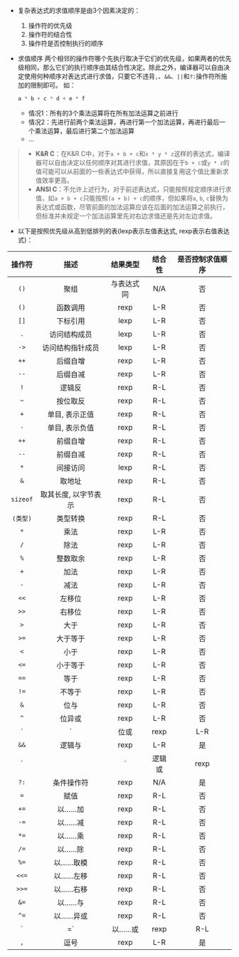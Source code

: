 - 复杂表达式的求值顺序是由3个因素决定的：
    1. 操作符的优先级
    2. 操作符的结合性
    3. 操作符是否控制执行的顺序

- 求值顺序
两个相邻的操作符哪个先执行取决于它们的优先级，如果两者的优先级相同，那么它们的执行顺序由其结合性决定。除此之外，编译器可以自由决定使用何种顺序对表达式进行求值，只要它不违背`,`、`&&`、`||`和`?:`操作符所施加的限制即可。
如：
    ```c
    a * b + c * d + e * f
    ```
    - 情况1：所有的3个乘法运算将在所有加法运算之前进行
    - 情况2：先进行前两个乘法运算，再进行第一个加法运算，再进行最后一个乘法运算，最后进行第二个加法运算
    - ...
> - **K&R C**：在K&R C中，对于`a + b + c`和`x * y * z`这样的表达式，编译器可以自由决定以任何顺序对其进行求值，其原因在于`b + c`或`y * z`的值可能可以从前面的一些表达式中获得，所以直接复用这个值比重新求值效率更高。
> - **ANSI C**：不允许上述行为，对于前述表达式，只能按照规定顺序进行求值，如`a + b + c`只能按照`(a + b) + c`的顺序，但如果将`a`, `b`, `c`替换为表达式或函数，尽管前面的加法运算应该在后面的加法运算之前执行，但标准并未规定一个加法运算里先对右边求值还是先对左边求值。

- 以下是按照优先级从高到低排列的表(lexp表示左值表达式, rexp表示右值表达式)：

|操作符|描述|结果类型|结合性|是否控制求值顺序|
|:-:|:-:|:-:|:-:|:-:|
|`()`|聚组|与表达式同|N/A|否|
|`()`|函数调用|rexp|L-R|否|
|`[]`|下标引用|lexp|L-R|否|
|`.`|访问结构成员|lexp|L-R|否|
|`->`|访问结构指针成员|lexp|L-R|否|
|`++`|后缀自增|rexp|L-R|否|
|`--`|后缀自减|rexp|L-R|否|
|`!`|逻辑反|rexp|R-L|否|
|`~`|按位取反|rexp|R-L|否|
|`+`|单目, 表示正值|rexp|R-L|否|
|`-`|单目, 表示负值|rexp|R-L|否|
|`++`|前缀自增|rexp|R-L|否|
|`--`|前缀自减|rexp|R-L|否|
|`*`|间接访问|lexp|R-L|否|
|`&`|取地址|rexp|R-L|否|
|`sizeof`|取其长度, 以字节表示|rexp|R-L|否|
|`(类型)`|类型转换|rexp|R-L|否|
|`*`|乘法|rexp|L-R|否|
|`/`|除法|rexp|L-R|否|
|`%`|整数取余|rexp|L-R|否|
|`+`|加法|rexp|L-R|否|
|`-`|减法|rexp|L-R|否|
|`<<`|左移位|rexp|L-R|否|
|`>>`|右移位|rexp|L-R|否|
|`>`|大于|rexp|L-R|否|
|`>=`|大于等于|rexp|L-R|否|
|`<`|小于|rexp|L-R|否|
|`<=`|小于等于|rexp|L-R|否|
|`==`|等于|rexp|L-R|否|
|`!=`|不等于|rexp|L-R|否|
|`&`|位与|rexp|L-R|否|
|`^`|位异或|rexp|L-R|否|
|`|`|位或|rexp|L-R|否|
|`&&`|逻辑与|rexp|L-R|是|
|`||`|逻辑或|rexp|L-R|是|
|`?:`|条件操作符|rexp|N/A|是|
|`=`|赋值|rexp|R-L|否|
|`+=`|以……加|rexp|R-L|否|
|`-=`|以……减|rexp|R-L|否|
|`*=`|以……乘|rexp|R-L|否|
|`/=`|以……除|rexp|R-L|否|
|`%=`|以……取模|rexp|R-L|否|
|`<<=`|以……左移|rexp|R-L|否|
|`>>=`|以……右移|rexp|R-L|否|
|`&=`|以……与|rexp|R-L|否|
|`^=`|以……异或|rexp|R-L|否|
|`|=`|以……或|rexp|R-L|否|
|`,`|逗号|rexp|L-R|是|